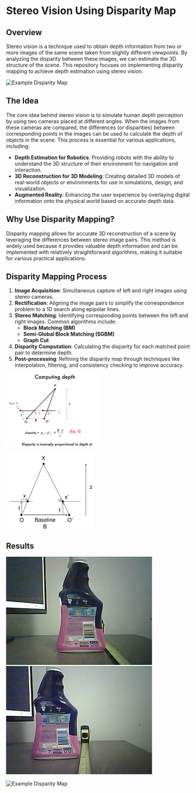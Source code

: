 # Stereo Vision Using Disparity Map

## Overview

Stereo vision is a technique used to obtain depth information from two or more images of the same scene taken from slightly different viewpoints. By analyzing the disparity between these images, we can estimate the 3D structure of the scene. This repository focuses on implementing disparity mapping to achieve depth estimation using stereo vision.


![Example Disparity Map](/media/illustrate.png)


## The Idea

The core idea behind stereo vision is to simulate human depth perception by using two cameras placed at different angles. When the images from these cameras are compared, the differences (or disparities) between corresponding points in the images can be used to calculate the depth of objects in the scene. This process is essential for various applications, including:

- **Depth Estimation for Robotics**: Providing robots with the ability to understand the 3D structure of their environment for navigation and interaction.
- **3D Reconstruction for 3D Modeling**: Creating detailed 3D models of real-world objects or environments for use in simulations, design, and visualization.
- **Augmented Reality**: Enhancing the user experience by overlaying digital information onto the physical world based on accurate depth data.

## Why Use Disparity Mapping?

Disparity mapping allows for accurate 3D reconstruction of a scene by leveraging the differences between stereo image pairs. This method is widely used because it provides valuable depth information and can be implemented with relatively straightforward algorithms, making it suitable for various practical applications.

## Disparity Mapping Process

1. **Image Acquisition**: Simultaneous capture of left and right images using stereo cameras.
2. **Rectification**: Aligning the image pairs to simplify the correspondence problem to a 1D search along epipolar lines.
3. **Stereo Matching**: Identifying corresponding points between the left and right images. Common algorithms include:
   - **Block Matching (BM)**
   - **Semi-Global Block Matching (SGBM)**
   - **Graph Cut**
4. **Disparity Computation**: Calculating the disparity for each matched point pair to determine depth.
5. **Post-processing**: Refining the disparity map through techniques like interpolation, filtering, and consistency checking to improve accuracy.


![Example Disparity Map](/media/math1.png)

![Example Disparity Map](/media/geom.png)

## Results

![Example Disparity Map](/media/left_eye_30cm.jpg)
![Example Disparity Map](/media/right_eye_30cm.jpg)

![Example Disparity Map](path/to/your/image.png)
